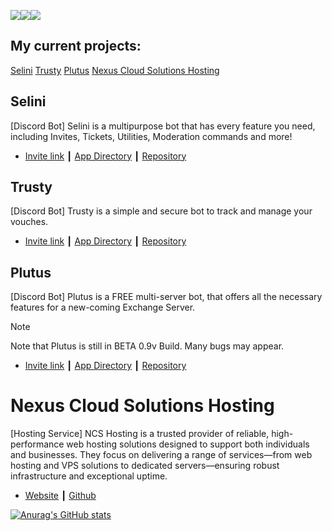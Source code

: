 <a href="https://discord.com/users/1381603265988526243" target="_blank"><img src="https://img.shields.io/badge/Discord-5865F2?style=for-the-badge&logo=discord&logoColor=white" /></a><a href="https://t.me/thedvrkwolf" target="_blank"><img src="https://img.shields.io/badge/Telegram-2CA5E0?style=for-the-badge&logo=telegram&logoColor=white" /></a></a><a href="mailto:cjos@ncshosting.org" target="_blank"><img src="https://img.shields.io/badge/Gmail-D14836?style=for-the-badge&logo=gmail&logoColor=white" /></a>
## My current projects:
[Selini](#Selini)
[Trusty](#Trusty)
[Plutus](#Plutus)
[Nexus Cloud Solutions Hosting](#Nexus-Cloud-Solutions-Hosting)

## Selini
[Discord Bot] Selini is a multipurpose bot that has every feature you need, including Invites, Tickets, Utilities, Moderation commands and more!
- [Invite link](https://discord.com/oauth2/authorize?client_id=821273904344989736&permissions=8&integration_type=0&scope=bot+applications.commands) ┃ [App Directory](https://discord.com/discovery/applications/821273904344989736) ┃ [Repository](https://github.com/DvRkW0lF/Selini-Discord-Bot)

## Trusty
[Discord Bot] Trusty is a simple and secure bot to track and manage your vouches.
- [Invite link](https://discord.com/oauth2/authorize?client_id=1383928898881982565&permissions=2184461155526&integration_type=0&scope=bot+applications.commands) ┃ [App Directory](https://discord.com/discovery/applications/1383928898881982565) ┃ [Repository](https://github.com/DvRkW0lF/Trusty-Discord-Bot)

## Plutus
[Discord Bot] Plutus is a FREE multi-server bot, that offers all the necessary features for a new-coming Exchange Server.
> [!NOTE]
> Note that Plutus is still in BETA 0.9v Build. Many bugs may appear.
- [Invite link](https://discord.com/oauth2/authorize?client_id=1332787114001043468&permissions=8&integration_type=0&scope=bot+applications.commands) ┃ [App Directory](https://discord.com/discovery/applications/1332787114001043468) ┃ [Repository](https://github.com/DvRkW0lF/Plutus-Discord-Bot)

# Nexus Cloud Solutions Hosting
[Hosting Service] NCS Hosting is a trusted provider of reliable, high-performance web hosting solutions designed to support both individuals and businesses. They focus on delivering a range of services—from web hosting and VPS solutions to dedicated servers—ensuring robust infrastructure and exceptional uptime.
- [Website](https://ncshosting.org) ┃ [Github](https://github.com/NCS-Hosting)

[![Anurag's GitHub stats](https://github-readme-stats.vercel.app/api?username=DvRkW0lF&show_icons=true&theme=dark)](https://github.com/DvRkW0lF/github-readme-stats)
<!--
**DvRkW0lF/DvRkW0lF** is a ✨ _special_ ✨ repository because its `README.md` (this file) appears on your GitHub profile.

Here are some ideas to get you started:

- 🔭 I’m currently working on ...
- 🌱 I’m currently learning ...
- 👯 I’m looking to collaborate on ...
- 🤔 I’m looking for help with ...
- 💬 Ask me about ...
- 📫 How to reach me: ...
- 😄 Pronouns: ...
- ⚡ Fun fact: ...
-->
